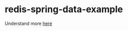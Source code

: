# redis-spring-data-example

Understand more [here](https://chenriang.me/2021/06/07/spring-data-redis/)
